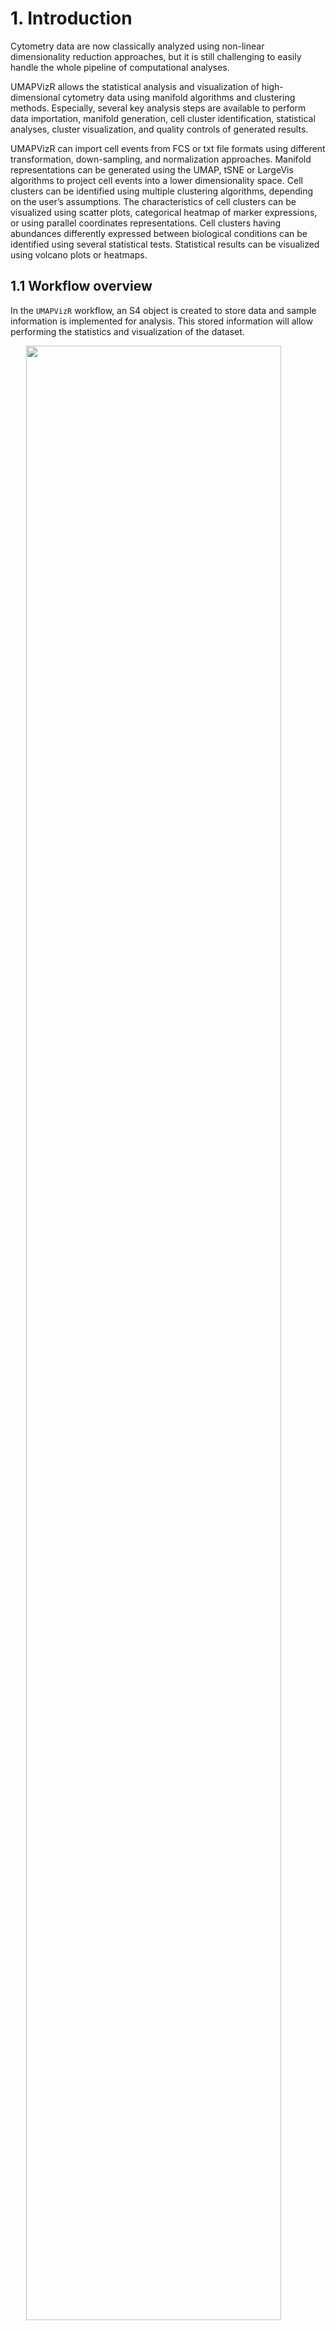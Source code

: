 # 1. Introduction

Cytometry data are now classically analyzed using non-linear
dimensionality reduction approaches, but it is still challenging to
easily handle the whole pipeline of computational analyses.

UMAPVizR allows the statistical analysis and visualization of
high-dimensional cytometry data using manifold algorithms and clustering
methods. Especially, several key analysis steps are available to perform
data importation, manifold generation, cell cluster identification,
statistical analyses, cluster visualization, and quality controls of
generated results.

UMAPVizR can import cell events from FCS or txt file formats using
different transformation, down-sampling, and normalization approaches.
Manifold representations can be generated using the UMAP, tSNE or
LargeVis algorithms to project cell events into a lower dimensionality
space. Cell clusters can be identified using multiple clustering
algorithms, depending on the user’s assumptions. The characteristics of
cell clusters can be visualized using scatter plots, categorical heatmap
of marker expressions, or using parallel coordinates representations.
Cell clusters having abundances differently expressed between biological
conditions can be identified using several statistical tests.
Statistical results can be visualized using volcano plots or heatmaps.

## 1.1 Workflow overview

In the `UMAPVizR` workflow, an S4 object is created to store data and
sample information is implemented for analysis. This stored information
will allow performing the statistics and visualization of the dataset.

<img src="README/figures/workflow.png" width="90%" style="display: block; margin: auto;" />

*Figure 1: Workflow of UMAPVizR*

*The analysis in UMAPVizR consists of 5 main steps: (1) importing the
data in FCS or txt format resulting in the creation of an S4 UMAPdata
object; (2) assigning the metadata (sample information) into the
UMAPdata object; and (3) generating the manifold and clustering. The
computed results can be (4) visualized in different manners and (5)
analyzed using statistical approaches.*

## 1.2 Input data

The following conditions must be respected to analyze data with
`UMAPVizR`:

-   **Type and format of data**: The cytometry data that can be analyzed
    and integrated with `UMAPVizR` are flow, mass or spectral cytometry
    data. The input files can be in standard cytometry format (FCS) or
    txt format.
-   **Compensation**: Before starting an analysis with `UMAPVizR`,
    performing the compensation steps for flow cytometry and spectral
    data with conventional software (FlowJo, Kaluza, etc) is necessary.
-   **Cleaning and gating**: It is recommended to remove debris, dead
    cells and doublets before the analysis. A pre-gating on a cell
    population of interest (e.g.lymphocytes, B cells, etc.) can be
    performed.

# 2. Quick start

In this section, the main analysis steps of `UMAPVizR` are presented.

These steps cover several aspects, such as:

-   Installing the package
-   Importing the data and creating an `UMAPdata` object
-   Creating the manifold and clustering
-   Generating basic visualization

## 2.1 Installation

To download `UMAPVizR` it is required `devtools`:

``` r
install.packages("devtools")
library("devtools")
install_github("tchitchek-lab/UMAPVizR")
```

The `UMAPVizR` package automatically downloads the necessary packages
for its operation such as: `coin`, `concaveman`, `dendextend`,
`flowCore`, `ggdendro`, `gglot2`, `gridExtra`, `MASS`, `plyr`,
`reshape`, `reshape2`, `rstatix`, `Rtsne`, `scales`, `stats`, `stringr`,
`uwot`. If not, the packages are available on the `CRAN`, except
`flowCore` which is available on `Bioconductor`.

Once installed, `UMAPVizR` can be loaded using the following command:

``` r
library("UMAPVizR")
```

## 2.2 Importing cell expression profiles (import)

The `import` function allows importing the expression matrix of the
cytometry files into a `UMAPdata` object.

The files to be loaded must be in FCS or txt format. The `import`
function is used as below:

``` r
# creation of a vector containing the names of the files 
files <- list.files("C:/Users/GWMA/Documents/Transreg/03_Kaluza_exports_renamed/Panel_03_NK/", 
                    pattern = "fcs", full.names = TRUE)

# import the FCS files into a UMAPdata object 
UMAPV <- import(files, 
                filetype = "fcs", 
                transform = "logicle", 
                exclude.markers = c("FS-H", "FS-A", "FS-W", "SS-H", 
                                    "SS-A", "SS-W", "Time"), 
                d.method = "uniform",
                parameters.method = list("target.percent" = 0.1))
```

The main arguments of the `import` function are:

-   the `filetype` argument, which allows defining the data file type
    (`fcs` or `txt`)
-   the `transform` argument, which allows choosing the type of
    transformation to apply to the data. Possible values are: `none`,
    `logicle`, `arcsinh` and `logarithmic`. It is advised to use a
    `logicle` transform for flow cytometry, and to use an `arcsinh`
    transform for mass cytometry,
-   the `exclude_markers` argument, which is used to remove the
    irrelevant channels

After importing the dataset, the `plotCellCounts` function allows you to
see the number of cells in each sample to be displayed as follows:

``` r
plotCellCounts(UMAPV, 
               stats = c("min","median","mean","q75","max"),
               samples = NULL,
               sort = TRUE)
```

![](README/figure-markdown_github/plotCellCounts-1.png)

``` r
# Possible to make it interactive
```

## 2.3 Assigning meta-information of biological samples (assignMetadata)

The metadata (information about the biological samples) can be assigned
to each sample in the dataset. These metadata are then used by the
different visualization methods to properly represent biological
conditions, timepoints, and individuals. The metadata argument must be a
dataframe that contains exclusively the following column names:

-   individual: corresponds to the sample identifier,
-   condition: corresponds to the biological condition of the sample,
-   timepoint: corresponds to the timepoint of the sample (optional).

Here is an example of a metadata assignment:

``` r
# creation of the dataframe 
metadata <- data.frame("individual"= rep(c("10105LA","10209HE","10306CG",
                                           "10503DC","11204CD","20208AA",
                                           "20210RF"), 4),
                       "condition"= rep(c("PR","SPA","PSO","B7","SJ","SPA","SPA"),4),
                       "timepoint"= c(rep("V1", 7), rep("V6", 7), rep("V7", 7), rep("V8", 7))
)

rownames(metadata) = paste0(metadata$timepoint,"_", metadata$individual)

# assign the dataframe 
UMAPV <- assignMetadata(UMAPV, 
                        metadata = metadata)
```

## 2.4 Manifold construction and clustering

This section consists in generating the manifold using different
algorithms combined with cell cluster identification.

Two methods are available, depending on the parameters selected:

-   The manifold is generated first, followed by cell cluster
    identification
-   Cell cluster identification is performed followed by the manifold

In the example below, the first method has been performed.

### 2.4.1 Generating a manifold of cell events (generateManifold)

The first step is to compute the manifold on the dataset by following
the instructions below:

``` r
# Perform Manifold from the "UMAPdata" object
UMAPV <- generateManifold(UMAPV, 
                          markers = c("TCRgd", "NKP44", "HLADR", "NKp30", "NKp46",
                                      "NKG2D", "CD3", "CD16", "CD56", "CD8"), 
                          type = "UMAP", 
                          n_neighbors = 15,
                          n_components = 2,
                          metric = "euclidean",
                          n_epochs = NULL,
                          n_threads = 40, 
                          n_sgd_threads = 1,
                          scale = FALSE)
```

    ## Manifold markers are: TCRgd, NKP44, HLADR, NKp30, NKp46, NKG2D, CD3, CD16, CD56, CD8

    ## Manifold method is: UMAP

    ## 11:12:18 UMAP embedding parameters a = 1.896 b = 0.8006

    ## 11:12:18 Converting dataframe to numerical matrix

    ## 11:12:18 Read 26722 rows and found 10 numeric columns

    ## 11:12:18 Using Annoy for neighbor search, n_neighbors = 15

    ## 11:12:19 Building Annoy index with metric = euclidean, n_trees = 50

    ## 0%   10   20   30   40   50   60   70   80   90   100%

    ## [----|----|----|----|----|----|----|----|----|----|

    ## **************************************************|
    ## 11:12:21 Writing NN index file to temp file C:\Users\GWMA\AppData\Local\Temp\RtmpaWJfgG\file2d245d30793a
    ## 11:12:21 Searching Annoy index using 40 threads, search_k = 1500
    ## 11:12:22 Annoy recall = 100%
    ## 11:12:22 Commencing smooth kNN distance calibration using 40 threads with target n_neighbors = 15
    ## 11:12:23 Initializing from normalized Laplacian + noise (using irlba)
    ## 11:12:23 Commencing optimization for 200 epochs, with 537220 positive edges using 1 thread
    ## 11:12:41 Optimization finished

The main arguments of the `generateManifold` function are:

-   the `markers` argument, which specifies the markers to be used for
    the manifold generation
-   the `type` argument, which specifies the manifold method to use

### 2.4.2 Identifying cell clusters having similar marker expression (identifyClusters)

The second step is to identify cell clusters by following the
instructions below:

``` r
# Clustering computation from the manifold 
UMAPV <- identifyClusters(UMAPV, 
                          space = "manifold", 
                          method = "kmeans", 
                          centers = 120, 
                          nstart = 3)
```

    ## Clustering method is: kmeans

    ## Identifying cell clusters...

    ## computing cell clusters boundaries...

    ## computing cell cluster count matrix...

    ## computing cell cluster abundance matrix...

The main arguments of the `identifyClusters` function are:

-   the `space` argument, which determines if the clustering is done on
    the markers or the manifold coordinates
-   the `method` argument, which specifies the clustering algorithm to
    use

After clustering, the `plotClustersCounts` function allows to visualize
the cells of each sample in the clusters as follows:

``` r
plotClustersCounts(UMAPV, 
                   clusters = NULL,
                   sort = TRUE)
```

![](README/figure-markdown_github/plotClustersCounts-1.png)

``` r
# Possible to make it interactive
```

## 2.5 Basic Visualization

Once the manifold has been generated and cell clusters have been
identified, it is possible to perform different types of visualization
which are detailed below.

### 2.5.1 Representation of a computed manifold (PlotManifold)

The `plotManifold` function displays a computed manifold representation
for a given analysis. Cell clusters are delimited by black lines on the
manifold.

The main argument of the `plotManifold` function is the `markers`
argument which is used to specify the colour of the cells. If the
`density` value is used, then a UMAP representation showing the
distribution of the cell density for all samples will be shown as below:

``` r
# Display manifold overlay by 'density' 
plotManifold(UMAPV, 
             markers = "density")
```

![](README/figure-markdown_github/PlotManifold-1.png)

If the name of the marker is used, then the intensity of marker
expression, overlaid on the manifold (e.g. CD8), will be shown as below:

``` r
# Display manifold overlay by 'markers'  
plotManifold(UMAPV, 
             markers = "CD8")
```

![](README/figure-markdown_github/PlotManifold2-1.png)

It is possible to specify the biological samples to be displayed in the
representation using the `samples` argument as below:

``` r
# Display manifold overlay by 'density' by sample 
plotManifold(UMAPV, 
             markers = "density", 
             samples = "V1_10105LA")
```

![](README/figure-markdown_github/PlotManifold3-1.png)

If the name of the clusters is used, the the clusters number will be
shown as below:

``` r
# Display manifold overlay by 'cluster' 
plotManifold(UMAPV, 
             markers = "clusters")
```

![](README/figure-markdown_github/PlotManifold4-1.png)

### 2.5.2 Heatmap of cell marker expressions (plotHmExpressions)

The `plotHmExpressions` function shows marker median relative
expressions for all clusters in the whole dataset.

The mean of the median expression of each marker is classified into 4
categories (the number of categories can be changed by users, `nb.cat`
parameters). Hierarchical clustering is performed at both the marker and
cluster levels and is represented using dendrograms (the hierarchical
clustering parameters can be changed by users `method.hclust`
parameters).

This function is used as below:

``` r
# Heatmap of expression markers 
hm.exp <- plotHmExpressions(UMAPV)
gridExtra::grid.arrange(hm.exp)
```

![](README/figure-markdown_github/PlotHMExpressions-1.png) It is
possible to customize the `plotHmExpressions` with these parameters:

-   the `markers` argument, which specifies the markers to be displayed
-   the `clusters` argument, which specifies the identifiers of the
    clusters to be displayed

These parameters can be used independently of each other as in the
following example:

``` r
# Heatmap of expression markers 
hm.exp <- plotHmExpressions(UMAPV, 
                            markers = c("NKP44", "NKp30", "NKp46", "NKG2D"), 
                            clusters = c(1:50))
gridExtra::grid.arrange(hm.exp)
```

![](README/figure-markdown_github/plotHmExpressions2-1.png)

### 2.5.3 Representation of phenotype of identified cell clusters (plotPhenoClusters)

The `plotPhenoClusters` function shows marker expression densities for
one given cluster.

For each marker distribution, the median expression is represented by a
black dashed line. In addition, the Hartigan’s Dip test p-value, which
indicates whether the distribution is non-unimodal, is indicated by a
green curve or red if it is non-unimodal.

``` r
# PhenoClusters plot for specific cluster 
plotPhenoClusters(UMAPV, 
                  clusters = 58)
```

    ## Picking joint bandwidth of 0.0161

    ## Picking joint bandwidth of 0.0321

    ## Picking joint bandwidth of 0.0404

    ## Picking joint bandwidth of 0.0519

    ## Picking joint bandwidth of 0.0403

    ## Picking joint bandwidth of 0.0202

    ## Picking joint bandwidth of 0.0447

    ## Picking joint bandwidth of 0.0256

    ## Picking joint bandwidth of 0.0277

    ## Picking joint bandwidth of 0.0476

![](README/figure-markdown_github/plotPhenoClusters-1.png)

### 2.5.4 Representation of phenotype of cell clusters using parallels coordinates (plotCoordinates)

The `plotCoordinates` function shows the phenotype of specific cluster
or a set of combined clusters.

The median marker expression of each sample is represented using
parallel coordinates. The X-axis represents the cellular markers and the
Y-axis represents the marker expressions.

``` r
# Coordinates plot for specific cluster 
plotCoordinates(UMAPV, 
                clusters = "58")
```

![](README/figure-markdown_github/plotCoordinates-1.png)

``` r
# Possible to make it interactive
```

# 3. Statistics and visualization

## 3.1 Compute differential abundance analyses

Once the cell clustering performed, it is possible to do a differential
analysis of cell cluster abundances to identify relevant cell clusters.

The `computeStatistics` function allows to perform the such operation
and several parameters must be taken into consideration:

-   the `condition` argument, which specifies the biological condition
    to be compared
-   the `ref.condition` argument, which specifies the reference
    biological condition
-   the `test.statistics` argument, which specifies the name of the
    statistical test to use
-   the `paired` argument, which specifies if samples are paired in the
    statistical comparison

This function is used as follows:

``` r
# Compute statistics 
baseline = "V1"
list.conditions <- c("V6", "V7", "V8")

for (condition in list.conditions) {
  UMAPV <- computeStatistics(UMAPV, 
                             condition = paste0(condition), 
                             ref.condition = paste0(baseline),
                             test.statistics = "wilcox.test",
                             paired = FALSE)
}
```

    ## Computing of the wilcox.test for: V6 vs. V1

    ## Computing of the wilcox.test for: V7 vs. V1

    ## Computing of the wilcox.test for: V8 vs. V1

## 3.2 Visualisation of statistical analysis

### 3.2.1 Volcano plot of statistical analysis (plotVolcano)

The `plotVolcano` function shows the clusters whose number of associated
cells is statistically different between two biological conditions
and/or timepoints.

For each cluster, the p-value (indicated by -log10(p-value)) is
represented on the Y-axis and the cell abundance fold-change (indicated
by log2(fold-change)) is represented on the X-axis. The thresholds for
the p-value (`th.pv` parameter) and the fold-change (`th.fc` parameter)
are shown as dotted lines. Cell clusters down-represented are shown in
green and cell clusters up-represented are shown in red.

Here is an example for generating such representation:

``` r
# Volcano plot for differential analysis 
plotVolcano(UMAPV,
            comparison = ("V7 vs. V1"),
            th.pv = 1.3,
            th.fc = 1.5,
            plot.text = TRUE)
```

![](README/figure-markdown_github/plotVolcano-1.png)

``` r
# Possible to make it interactive
```

### 3.2.2 Heatmap of statistical analysis results (plotHmStatistics)

The `plotHmStatistics` function shows the differences in abundance
between different conditions for each cluster.

For each cluster, the p-value, the log2(fold-change) and the effect size
(`statistics` parameters) can be represented. Down-represented clusters
are represented in orange, and up-represented clusters are represented
in blue. Furthermore, it is possible to choose the clusters to be
represented with the `clusters` parameter.

Here is an example for generating such representation:

``` r
# Heatmap of statistics
hm.stats <- plotHmStatistics(UMAPV, 
                             clusters = NULL,
                             statistics = "pvalue")

gridExtra::grid.arrange(hm.stats)
```

![](README/figure-markdown_github/plotHmStatistics-1.png)

## 3.3 Visualisation of cell cluster abundances

### 3.3.1 Heatmap of cell cluster abundances (plotHmAbundances)

The `plotHmAbundances` function shows the cellular distribution of
samples within a given cluster.

The more the sample is represented within the cluster, the redder the
tile. If the sample is not represented in the cluster, then the tile
will be black. The `plotHmAbundances` function can be interesting to
visualize the abundance of statistically different clusters between two
conditions, as in the following example:

``` r
#Samples to study
V1 <- unique(UMAPV@samples)[grepl("V1", unique(UMAPV@samples))]
V6 <- unique(UMAPV@samples)[grepl("V6", unique(UMAPV@samples))]
samples = c(V1, V6)

#Statistically different clusters
stats <- UMAPV@statistic[UMAPV@statistic$comparison == "V6 vs. V1",]
clusters = stats[stats$pvalue<=0.05 & abs(stats$lfc)>log(1.2)/log(2),]$clusters

# Heatmap of abundances
hm.abun <- plotHmAbundances(UMAPV, 
                            clusters = clusters,
                            samples = samples,
                            rescale = TRUE)

gridExtra::grid.arrange(hm.abun)
```

![](README/figure-markdown_github/plotHmAbundances-1.png)

### 3.3.2 Cell cluster abundances using a boxplot representation (plotBoxplot)

The `plotBoxPlot` function shows the cell distribution between several
biological conditions and/or timepoints for a single cluster or for a
combined set of clusters.

This display shows the abundances of the user-defined cell clusters
(`clusters` parameter). It is possible to observe the cell abundance as
a function of the biological condition or timepoint (`obervation`
parameter). In addition, statistical tests can be performed and
displayed directly on the boxplot.

Here is an example for generating such representation:

``` r
# Boxplot for differential analysis
plotBoxplot(UMAPV, 
            clusters = clusters,
            samples = NULL,
            observation = "timepoint", 
            test.statistics = "wilcox.test")
```

![](README/figure-markdown_github/plotBoxplot-1.png)

``` r
# Possible to make it interactive
```

Other possible parameters to customize the `plotBoxPlot` are:

-   the `samples` argument, which specifies the biological samples to be
    displayed
-   the `paired` argument, which specifies if samples are paired in the
    statistical comparison

### 3.3.3 MDS representation based on cell cluster abundances (plotMDS)

The `plotMDS` function shows similarities between samples or clusters
based on cell cluster abundances.

Each point represents a sample or a cluster (`levels` parameter) and the
distance between the points is proportional to the Euclidean distance
between these objects. It is possible to observe the cell abundance as a
function of the biological condition or timepoint (`condition.samples`
parameter)

Here is an example for generating such representation:

``` r
# MDS
plotMDS(UMAPV, 
        levels = "samples", 
        condition.samples = "timepoint", 
        clusters = NULL, 
        samples = NULL,
        plot.text = TRUE)
```

![](README/figure-markdown_github/plotMDS-1.png)

``` r
# Possible to make it interactive
```

Other possible parameters to customize the `plotMDS` are:

-   the `clusters` argument, which specifies the identifiers of the
    clusters to be displayed
-   the `samples` argument, which specifies the biological samples to be
    displayed

### 3.3.4 PCA representation based on cell cluster abundances (plotPCA)

The `plotPCA` function shows similarities between samples or clusters
based on cell cluster abundances.

Each point represents a sample or a cluster (`levels` parameter). It is
possible to observe the cell abundance as a function of the biological
condition or timepoint (`condition.samples` parameter)

``` r
# PCA
plotPCA(UMAPV, 
        levels = "clusters", 
        clusters = NULL, 
        samples = NULL, 
        condition.samples = "condition",
        plot.text = TRUE)
```

![](README/figure-markdown_github/plotPCA-1.png)

``` r
# Possible to make it interactive
```

Other possible parameters to customize the `plotPCA` are:

-   the `clusters` argument, which specifies the identifiers of the
    clusters to be displayed
-   the `samples` argument, which specifies the biological samples to be
    displayed

# 4. Quality control

The `UMAPVizR` package allows to perform quality control of generated
results.

The quality control can be performed:

-   on the input dataset to check the names and range expression of the
    markers of each sample
-   on the generated results, to check the quality of the cell
    clustering.

## 4.1 Quality control of the dataset

The input dataset can be checked in two ways. The first method checks
the concordance of the markers names between the different samples.

Here is an example of generating such quality control:

``` r
# Check for marker concordance
QCN <- QCMarkerNames(files)
```

    ##            nb_cells FS-H FS-A FS-W SS-H SS-A SS-W       FL1-A    FL2-A  FL3-A
    ## V1_10105LA     5768 FS-H FS-A FS-W SS-H SS-A SS-W TCR gd-FITC NKP44-PE DR-ECD
    ## V1_10209HE     4944 FS-H FS-A FS-W SS-H SS-A SS-W TCR gd-FITC NKP44-PE DR-ECD
    ## V1_10306CG     4746 FS-H FS-A FS-W SS-H SS-A SS-W TCR gd-FITC NKP44-PE DR-ECD
    ## V1_10503DC     5877 FS-H FS-A FS-W SS-H SS-A SS-W TCR gd-FITC NKP44-PE DR-ECD
    ## V1_11204CD     5194 FS-H FS-A FS-W SS-H SS-A SS-W TCR gd-FITC NKP44-PE DR-ECD
    ## V1_20208AA     9435 FS-H FS-A FS-W SS-H SS-A SS-W TCR gd-FITC NKP44-PE DR-ECD
    ##                 FL4-A      FL5-A     FL6-A    FL7-A     FL8-A      FL9-A FL10-A
    ## V1_10105LA NKp30-Pcy5 NKp46-Pcy7 NKG2D-APC CD3-A700 CD16-A750 CD56-BV421 CD8-KO
    ## V1_10209HE NKp30-Pcy5 NKp46-Pcy7 NKG2D-APC CD3-A700 CD16-A750 CD56-BV421 CD8-KO
    ## V1_10306CG NKp30-Pcy5 NKp46-Pcy7 NKG2D-APC CD3-A700 CD16-A750 CD56-BV421 CD8-KO
    ## V1_10503DC NKp30-Pcy5 NKp46-Pcy7 NKG2D-APC CD3-A700 CD16-A750 CD56-BV421 CD8-KO
    ## V1_11204CD NKp30-Pcy5 NKp46-Pcy7 NKG2D-APC CD3-A700 CD16-A750 CD56-BV421 CD8-KO
    ## V1_20208AA NKp30-Pcy5 NKp46-Pcy7 NKG2D-APC CD3-A700 CD16-A750 CD56-BV421 CD8-KO

If the marker names are not the same for each sample, they can be
corrected using the `renameMarkers` as below:

``` r
# Rename markers if necessary
UMAPV <- renameMarkers(UMAPV, marker.names = c("TCRgd", "NKP44", "HLADR", "NKp30", "NKp46",
                                               "NKG2D", "CD3", "CD16", "CD56", "CD8"))
```

The second method computes the 5 centiles and 95 centiles expression
values for each marker of each sample:

``` r
# Check the expression values for markers
QCR <- QCMarkerRanges(files)
```

    ##                  FS       FS       FS       SS       SS       SS TCR gd-FITC
    ## V1_10105LA 4.836585 4.989121 4.353023 4.246526 4.410427 4.347033    1.222985
    ## V1_10209HE 4.830411 4.955269 4.347033 4.233577 4.376030 4.334798    1.404291
    ## V1_10306CG 4.947511 5.075207 4.347033 4.306356 4.453486 4.340958    1.624966
    ## V1_10503DC 4.829002 4.962259 4.353023 4.289901 4.446210 4.347033    1.636824
    ## V1_11204CD 4.726316 4.872409 4.347033 4.218561 4.382770 4.334798    1.346113
    ## V1_20208AA 4.812913 4.943068 4.353023 4.235458 4.394541 4.340958    1.576944
    ##             NKP44-PE   DR-ECD NKp30-Pcy5 NKp46-Pcy7 NKG2D-APC  CD3-A700
    ## V1_10105LA 1.2894598 1.271010  1.1037258   1.989170  2.056610 1.9222306
    ## V1_10209HE 0.9668970 1.579406  1.1496302   1.846668  2.414580 0.9294985
    ## V1_10306CG 0.8354852 1.698004  0.8368412   2.761478  3.339898 1.2062602
    ## V1_10503DC 1.0512715 1.318435  0.8781855   2.253348  2.616961 0.8506702
    ## V1_11204CD 1.3617717 1.551328  1.3062589   2.304870  1.833130 0.9218318
    ## V1_20208AA 1.3851102 1.888522  0.6596576   1.871311  2.670243 1.0915774
    ##            CD16-A750 CD56-BV421   CD8-KO
    ## V1_10105LA  2.265913   2.708021 1.823717
    ## V1_10209HE  2.694609   2.973497 1.934102
    ## V1_10306CG  2.824189   2.967019 1.673800
    ## V1_10503DC  2.686252   2.916044 2.133573
    ## V1_11204CD  2.473504   2.863429 2.360409
    ## V1_20208AA  2.904624   2.972236 1.752453

    ##                  FS       FS       FS       SS       SS       SS TCR gd-FITC
    ## V1_10105LA 5.158144 5.305961 4.443943 4.621098 4.813464 4.506733    2.280538
    ## V1_10209HE 5.173436 5.307780 4.403514 4.584182 4.724468 4.413979    2.118809
    ## V1_10306CG 5.248328 5.374601 4.392790 4.614367 4.754747 4.413979    2.195158
    ## V1_10503DC 5.137767 5.276119 4.413979 4.626658 4.789096 4.434183    2.290403
    ## V1_11204CD 5.168864 5.299504 4.419119 4.601341 4.781551 4.458183    2.503850
    ## V1_20208AA 5.155240 5.290800 4.403514 4.567590 4.746772 4.443943    2.271837
    ##            NKP44-PE   DR-ECD NKp30-Pcy5 NKp46-Pcy7 NKG2D-APC CD3-A700 CD16-A750
    ## V1_10105LA 2.698542 3.751472   3.070920   4.164283  3.928043 3.178521  4.747111
    ## V1_10209HE 2.408619 3.910715   3.057855   3.956062  3.914080 2.842833  4.826450
    ## V1_10306CG 2.412678 3.838884   3.186744   4.040787  4.063245 3.043769  4.817522
    ## V1_10503DC 2.414765 3.107674   3.167953   3.917157  3.895880 2.806967  4.751921
    ## V1_11204CD 2.543483 3.261072   3.107780   3.986661  3.822221 2.822286  4.611977
    ## V1_20208AA 2.510327 3.639751   3.115192   3.894700  3.917722 2.949332  4.845409
    ##            CD56-BV421   CD8-KO
    ## V1_10105LA   4.359073 3.387718
    ## V1_10209HE   4.428926 3.528046
    ## V1_10306CG   4.336497 3.744981
    ## V1_10503DC   4.264874 3.901291
    ## V1_11204CD   4.269538 3.841241
    ## V1_20208AA   4.265343 3.673689

## 4.2 Control quality of the cell clustering result

The quality control of clustering can be checked in two ways.

The first method allows the identification of small clusters,
i.e.clusters whose number of cells is below a specific threshold. The
results can be represented as a heatmap. On the left are the
contributions of each sample and on the right are the contribution of
the whole dataset. If the tile is red then the cluster is less than the
specified number of cells, if the tile is green, the cluster is greater
than or equal to the specified number of cells. The percentage of
clusters with a small number of cells among all clusters is shown at the
top of the heatmap.

The function is as below:

``` r
# QC for small clusters 
QCS <- QCSmallClusters(UMAPV,
                       th.size = 50, 
                       plot.device = TRUE)
```

![](README/figure-markdown_github/QCSmallClusters-1.png)

    ##      V1_10105LA V1_10209HE V1_10306CG V1_10503DC V1_11204CD V1_20208AA
    ## [1,]      FALSE       TRUE      FALSE       TRUE       TRUE       TRUE
    ## [2,]       TRUE      FALSE       TRUE       TRUE       TRUE      FALSE
    ## [3,]       TRUE       TRUE       TRUE      FALSE      FALSE       TRUE
    ## [4,]      FALSE       TRUE      FALSE       TRUE       TRUE      FALSE
    ## [5,]       TRUE       TRUE       TRUE       TRUE       TRUE       TRUE
    ## [6,]       TRUE       TRUE      FALSE      FALSE      FALSE      FALSE
    ##      V1_20210RF V6_10105LA V6_10209HE V6_10306CG V6_10503DC V6_11204CD
    ## [1,]      FALSE      FALSE      FALSE       TRUE       TRUE       TRUE
    ## [2,]      FALSE       TRUE      FALSE      FALSE      FALSE      FALSE
    ## [3,]      FALSE      FALSE       TRUE       TRUE      FALSE      FALSE
    ## [4,]      FALSE      FALSE      FALSE       TRUE      FALSE       TRUE
    ## [5,]       TRUE      FALSE      FALSE      FALSE      FALSE      FALSE
    ## [6,]      FALSE       TRUE       TRUE       TRUE      FALSE      FALSE
    ##      V6_20208AA V6_20210RF V7_10105LA V7_10209HE V7_10306CG V7_10503DC
    ## [1,]       TRUE      FALSE      FALSE       TRUE       TRUE       TRUE
    ## [2,]      FALSE      FALSE      FALSE      FALSE       TRUE      FALSE
    ## [3,]      FALSE      FALSE      FALSE       TRUE       TRUE      FALSE
    ## [4,]      FALSE      FALSE      FALSE      FALSE      FALSE       TRUE
    ## [5,]       TRUE      FALSE      FALSE      FALSE      FALSE       TRUE
    ## [6,]      FALSE      FALSE      FALSE       TRUE       TRUE      FALSE
    ##      V7_11204CD V7_20208AA V7_20210RF V8_10105LA V8_10209HE V8_10306CG
    ## [1,]       TRUE       TRUE      FALSE      FALSE      FALSE      FALSE
    ## [2,]      FALSE      FALSE      FALSE      FALSE      FALSE       TRUE
    ## [3,]       TRUE      FALSE      FALSE       TRUE       TRUE       TRUE
    ## [4,]       TRUE      FALSE      FALSE       TRUE      FALSE      FALSE
    ## [5,]      FALSE      FALSE      FALSE      FALSE      FALSE       TRUE
    ## [6,]       TRUE      FALSE      FALSE       TRUE       TRUE      FALSE
    ##      V8_10503DC V8_11204CD V8_20208AA V8_20210RF total.cells
    ## [1,]       TRUE       TRUE       TRUE      FALSE       FALSE
    ## [2,]       TRUE       TRUE       TRUE      FALSE       FALSE
    ## [3,]      FALSE      FALSE       TRUE      FALSE       FALSE
    ## [4,]      FALSE       TRUE      FALSE      FALSE       FALSE
    ## [5,]       TRUE       TRUE       TRUE      FALSE       FALSE
    ## [6,]      FALSE      FALSE      FALSE      FALSE       FALSE

The second method allows to identify the uniform clusters, i.e.those
with unimodal expression and low dispersion of expression for all its
markers.

The most important parameter of the `QCUniformClusters` function is
`uniform.test`, three possibilities:

-   `uniform` corresponds to the verification of the unimodal
    distribution of markers with Hartigan’s test (`th.pvalue`
    parameter),
-   `IQR` corresponds to the verification of the distribution of markers
    so that they are not below the IQR threshold (`th.IQR` parameter)
-   `both` correspond to the combination of the two parameters: uniform
    and IQR

The results can be represented as a heatmap. If the tile is green then
the cell clusters have the uniform phenotype, if the tile is red, the
cell clusters have the phenotype that is not uniform. The percentage of
clusters having a uniform phenotype among all clusters is shown at the
top of the heatmap. If the score is high, it indicates that the
clustering is good.

The function is as below:

``` r
# QC for uniform clusters
QCU <- QCUniformClusters(UMAPV,
                         uniform.test = "both",
                         th.pvalue = 0.05,
                         th.IQR = 2,
                         plot.device = TRUE)
```

![](README/figure-markdown_github/QCUniformClusters-1.png)

    ##   clusters markers    pv_dip       IQR passed
    ## 1        1    CD16 0.9919784 0.2570690   TRUE
    ## 2        1     CD3 0.9792357 0.3189988   TRUE
    ## 3        1    CD56 0.9883049 0.4140749   TRUE
    ## 4        1     CD8 0.9901155 0.3437514   TRUE
    ## 5        1   HLADR 0.9981569 0.3546891   TRUE
    ## 6        1   NKG2D 0.9560423 0.2187926   TRUE

# 5. Advanced usage

## 5.1 Upsampling

The `performUpsampling` function allows the data set to be implemented
if downsampling has been performed.

This function is used after performing the manifold and clustering (Step
2.4). After calculating the centroids from the existing clusters, the
implemented cells will be associated according to their expression
similarity with the centroid.

The procedure is as follows:

``` r
UMAPV <- performUpsampling(UMAPV,
                           files = files,
                           transform = "logicle")
```

## 5.2 Export

The `export` function allows extracting of the dataset in FCS or txt
format with some parameters such as UMAP coordinates and clusters.

Please note that if downsampling and upsampling have been performed,
only the downsampled cells will be extracted.

With the following method:

``` r
export(UMAPV,
       filename = "Analyses_NK_K100.fcs",
       clusters = NULL,
       samples = NULL)
```

    ## [1] "Analyses_NK_K100.fcs"
